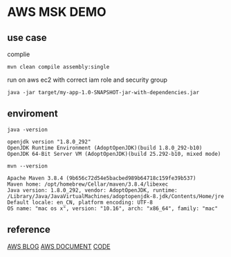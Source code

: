 # AWS MSK DEMO

## use case

complie

```linux
mvn clean compile assembly:single
```

run on aws ec2 with correct iam role and security group

```linux
java -jar target/my-app-1.0-SNAPSHOT-jar-with-dependencies.jar
```

## enviroment

```linux
java -version

openjdk version "1.8.0_292"
OpenJDK Runtime Environment (AdoptOpenJDK)(build 1.8.0_292-b10)
OpenJDK 64-Bit Server VM (AdoptOpenJDK)(build 25.292-b10, mixed mode)
```

```linux
mvn --version

Apache Maven 3.8.4 (9b656c72d54e5bacbed989b64718c159fe39b537)
Maven home: /opt/homebrew/Cellar/maven/3.8.4/libexec
Java version: 1.8.0_292, vendor: AdoptOpenJDK, runtime: /Library/Java/JavaVirtualMachines/adoptopenjdk-8.jdk/Contents/Home/jre
Default locale: en_CN, platform encoding: UTF-8
OS name: "mac os x", version: "10.16", arch: "x86_64", family: "mac"
```

## reference

[AWS BLOG](https://aws.amazon.com/cn/blogs/big-data/securing-apache-kafka-is-easy-and-familiar-with-iam-access-control-for-amazon-msk/)
[AWS DOCUMENT](https://docs.aws.amazon.com/msk/latest/developerguide/create-serverless-cluster-client.html)
[CODE](https://www.tutorialspoint.com/apache_kafka/apache_kafka_simple_producer_example.htm)